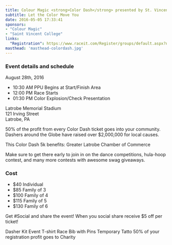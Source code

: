 ```yaml
---
title: Colour Magic <strong>Color Dash</strong> presented by St. Vincent College
subtitle: Let the Color Move You
date: 2016-05-05 17:33:41
sponsors:
- "Colour Magic"
- "Saint Vincent College"
links:
  "Registration": https://www.raceit.com/Register/groups/default.aspx?newgroup=true&event=37299
masthead: 'masthead-colordash.jpg'
---
```

### Event details and schedule
August 28th, 2016
+ 10:30 AM PPU Begins at Start/Finish Area
+ 12:00 PM Race Starts
+ 01:30 PM Color Explosion/Check Presentation

Latrobe Memorial Stadium  
121 Irving Street  
Latrobe, PA

50% of the profit from every Color Dash ticket goes into your community. Dashers around the Globe have raised over $2,000,000 for local causes.

This Color Dash 5k benefits: Greater Latrobe Chamber of Commerce

Make sure to get there early to join in on the dance competitions, hula-hoop contest, and many more contests with awesome swag giveaways.

### Cost
+ $40 Individual
+ $85 Family of 3
+ $100 Family of 4
+ $115 Family of 5
+ $130 Family of 6

Get #Social and share the event! When you social share receive $5 off per ticket!

Dasher Kit
Event T-shirt
Race Bib with Pins
Temporary Tatto
50% of your registration profit goes to Charity
